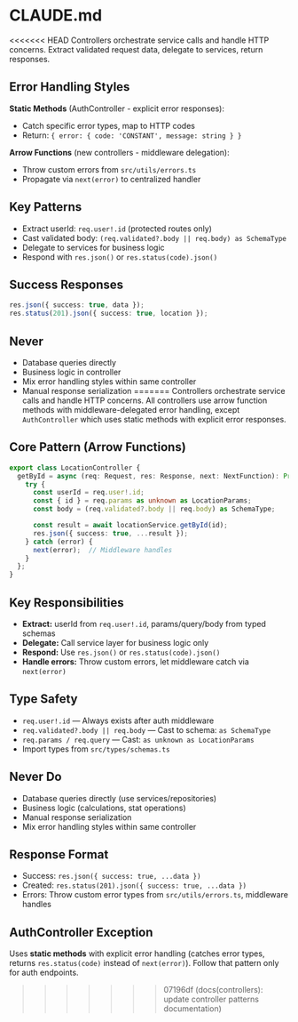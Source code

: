 # CLAUDE.md

<<<<<<< HEAD
Controllers orchestrate service calls and handle HTTP concerns. Extract validated request data, delegate to services, return responses.

## Error Handling Styles

**Static Methods** (AuthController - explicit error responses):
- Catch specific error types, map to HTTP codes
- Return: `{ error: { code: 'CONSTANT', message: string } }`

**Arrow Functions** (new controllers - middleware delegation):
- Throw custom errors from `src/utils/errors.ts`
- Propagate via `next(error)` to centralized handler

## Key Patterns

- Extract userId: `req.user!.id` (protected routes only)
- Cast validated body: `(req.validated?.body || req.body) as SchemaType`
- Delegate to services for business logic
- Respond with `res.json()` or `res.status(code).json()`

## Success Responses

```typescript
res.json({ success: true, data });
res.status(201).json({ success: true, location });
```

## Never

- Database queries directly
- Business logic in controller
- Mix error handling styles within same controller
- Manual response serialization
=======
Controllers orchestrate service calls and handle HTTP concerns. All controllers use arrow function methods with middleware-delegated error handling, except `AuthController` which uses static methods with explicit error responses.

## Core Pattern (Arrow Functions)

```typescript
export class LocationController {
  getById = async (req: Request, res: Response, next: NextFunction): Promise<void> => {
    try {
      const userId = req.user!.id;
      const { id } = req.params as unknown as LocationParams;
      const body = (req.validated?.body || req.body) as SchemaType;

      const result = await locationService.getById(id);
      res.json({ success: true, ...result });
    } catch (error) {
      next(error);  // Middleware handles
    }
  };
}
```

## Key Responsibilities

- **Extract:** userId from `req.user!.id`, params/query/body from typed schemas
- **Delegate:** Call service layer for business logic only
- **Respond:** Use `res.json()` or `res.status(code).json()`
- **Handle errors:** Throw custom errors, let middleware catch via `next(error)`

## Type Safety

- `req.user!.id` — Always exists after auth middleware
- `req.validated?.body || req.body` — Cast to schema: `as SchemaType`
- `req.params / req.query` — Cast: `as unknown as LocationParams`
- Import types from `src/types/schemas.ts`

## Never Do

- Database queries directly (use services/repositories)
- Business logic (calculations, stat operations)
- Manual response serialization
- Mix error handling styles within same controller

## Response Format

- Success: `res.json({ success: true, ...data })`
- Created: `res.status(201).json({ success: true, ...data })`
- Errors: Throw custom error types from `src/utils/errors.ts`, middleware handles

## AuthController Exception

Uses **static methods** with explicit error handling (catches error types, returns `res.status(code)` instead of `next(error)`). Follow that pattern only for auth endpoints.
>>>>>>> 07196df (docs(controllers): update controller patterns documentation)
